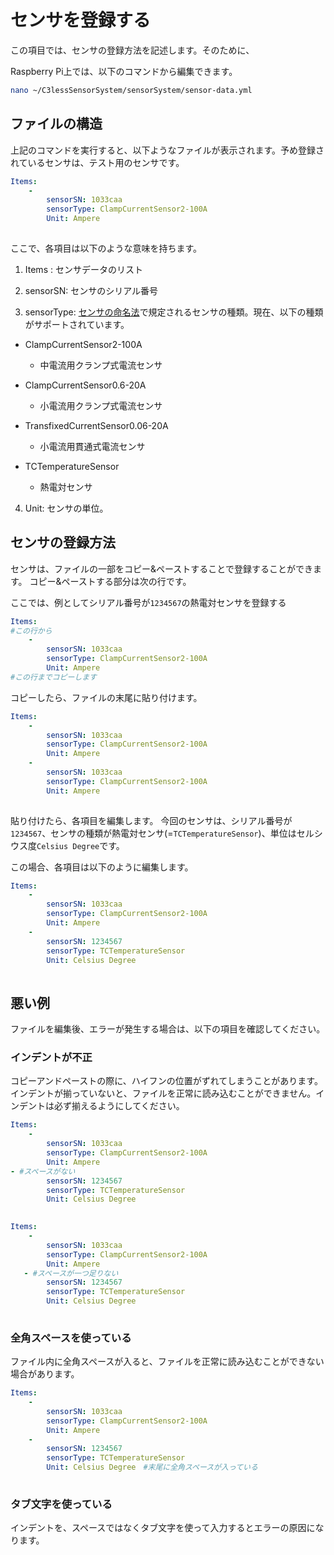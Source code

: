 # センサを登録する

この項目では、センサの登録方法を記述します。そのために、

Raspberry Pi上では、以下のコマンドから編集できます。

```sh
nano ~/C3lessSensorSystem/sensorSystem/sensor-data.yml
```


## ファイルの構造

上記のコマンドを実行すると、以下ようなファイルが表示されます。予め登録されているセンサは、テスト用のセンサです。

```yaml
Items:
    -
        sensorSN: 1033caa
        sensorType: ClampCurrentSensor2-100A
        Unit: Ampere
    
```

ここで、各項目は以下のような意味を持ちます。

1. Items :
センサデータのリスト

2. sensorSN:
センサのシリアル番号

3. sensorType:
[センサの命名法](sensor-name.md)で規定されるセンサの種類。現在、以下の種類がサポートされています。

- ClampCurrentSensor2-100A
  - 中電流用クランプ式電流センサ


- ClampCurrentSensor0.6-20A
  - 小電流用クランプ式電流センサ

- TransfixedCurrentSensor0.06-20A
  - 小電流用貫通式電流センサ

- TCTemperatureSensor
  - 熱電対センサ

4. Unit: 
センサの単位。

## センサの登録方法

センサは、ファイルの一部をコピー&ペーストすることで登録することができます。
コピー&ペーストする部分は次の行です。

ここでは、例としてシリアル番号が`1234567`の熱電対センサを登録する

```yaml
Items:
#この行から
    -
        sensorSN: 1033caa
        sensorType: ClampCurrentSensor2-100A
        Unit: Ampere
#この行までコピーします
```

コピーしたら、ファイルの末尾に貼り付けます。


```yaml
Items:
    -
        sensorSN: 1033caa
        sensorType: ClampCurrentSensor2-100A
        Unit: Ampere
    -
        sensorSN: 1033caa
        sensorType: ClampCurrentSensor2-100A
        Unit: Ampere
    
```

貼り付けたら、各項目を編集します。
今回のセンサは、シリアル番号が`1234567`、センサの種類が熱電対センサ(=`TCTemperatureSensor`)、単位はセルシウス度`Celsius Degree`です。

この場合、各項目は以下のように編集します。

```yaml
Items:
    -
        sensorSN: 1033caa
        sensorType: ClampCurrentSensor2-100A
        Unit: Ampere
    -
        sensorSN: 1234567
        sensorType: TCTemperatureSensor
        Unit: Celsius Degree
    
```

## 悪い例

ファイルを編集後、エラーが発生する場合は、以下の項目を確認してください。

### インデントが不正

コピーアンドペーストの際に、ハイフンの位置がずれてしまうことがあります。インデントが揃っていないと、ファイルを正常に読み込むことができません。インデントは必ず揃えるようにしてください。

```yaml
Items:
    -
        sensorSN: 1033caa
        sensorType: ClampCurrentSensor2-100A
        Unit: Ampere
- #スペースがない
        sensorSN: 1234567
        sensorType: TCTemperatureSensor
        Unit: Celsius Degree
    
```


```yaml
Items:
    -
        sensorSN: 1033caa
        sensorType: ClampCurrentSensor2-100A
        Unit: Ampere
   - #スペースが一つ足りない  
        sensorSN: 1234567
        sensorType: TCTemperatureSensor
        Unit: Celsius Degree
    
```

### 全角スペースを使っている

ファイル内に全角スペースが入ると、ファイルを正常に読み込むことができない場合があります。
```yaml
Items:
    -
        sensorSN: 1033caa
        sensorType: ClampCurrentSensor2-100A
        Unit: Ampere
    -  
        sensorSN: 1234567
        sensorType: TCTemperatureSensor
        Unit: Celsius Degree　#末尾に全角スペースが入っている
    
```

### タブ文字を使っている

インデントを、スペースではなくタブ文字を使って入力するとエラーの原因になります。




